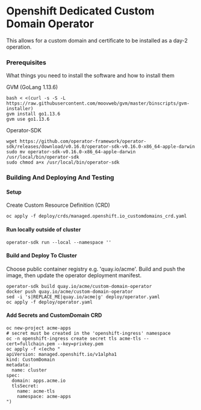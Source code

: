# Openshift Dedicated Custom Domain Operator

This allows for a custom domain and certificate to be installed as a day-2 operation.

### Prerequisites

What things you need to install the software and how to install them

GVM (GoLang 1.13.6)
```
bash < <(curl -s -S -L https://raw.githubusercontent.com/moovweb/gvm/master/binscripts/gvm-installer)
gvm install go1.13.6
gvm use go1.13.6
```

Operator-SDK
```
wget https://github.com/operator-framework/operator-sdk/releases/download/v0.16.0/operator-sdk-v0.16.0-x86_64-apple-darwin
sudo mv operator-sdk-v0.16.0-x86_64-apple-darwin /usr/local/bin/operator-sdk
sudo chmod a+x /usr/local/bin/operator-sdk
```

### Building And Deploying And Testing

#### Setup
Create Custom Resource Definition (CRD)
```
oc apply -f deploy/crds/managed.openshift.io_customdomains_crd.yaml
```

#### Run locally outside of cluster
```
operator-sdk run --local --namespace ''
```

#### Build and Deploy To Cluster
Choose public container registry e.g. 'quay.io/acme'.
Build and push the image, then update the operator deployment manifest.
```
operator-sdk build quay.io/acme/custom-domain-operator
docker push quay.io/acme/custom-domain-operator
sed -i 's|REPLACE_ME|quay.io/acme|g' deploy/operator.yaml
oc apply -f deploy/operator.yaml
```

#### Add Secrets and CustomDomain CRD
```
oc new-project acme-apps
# secret must be created in the 'openshift-ingress' namespace
oc -n openshift-ingress create secret tls acme-tls --cert=fullchain.pem --key=privkey.pem
oc apply -f <(echo "
apiVersion: managed.openshift.io/v1alpha1
kind: CustomDomain
metadata:
  name: cluster
spec:
  domain: apps.acme.io
  tlsSecret:
    name: acme-tls
    namespace: acme-apps
")
```
